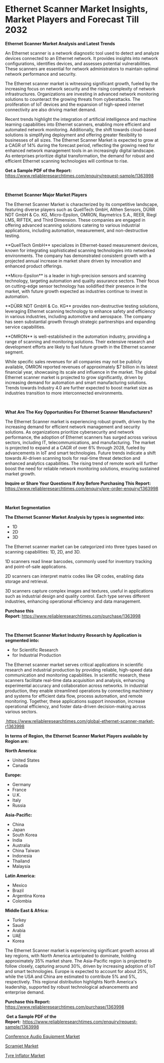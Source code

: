 <p><h1>Ethernet Scanner Market Insights, Market Players and Forecast Till 2032</h1></p><p><strong>Ethernet Scanner Market Analysis and Latest Trends</strong></p>
<p><p>An Ethernet scanner is a network diagnostic tool used to detect and analyze devices connected to an Ethernet network. It provides insights into network configurations, identifies devices, and assesses potential vulnerabilities. These scanners are essential for network administrators to maintain optimal network performance and security.</p><p>The Ethernet scanner market is witnessing significant growth, fueled by the increasing focus on network security and the rising complexity of network infrastructures. Organizations are investing in advanced network monitoring solutions to counteract the growing threats from cyberattacks. The proliferation of IoT devices and the expansion of high-speed internet connectivity are also driving market demand.</p><p>Recent trends highlight the integration of artificial intelligence and machine learning capabilities into Ethernet scanners, enabling more efficient and automated network monitoring. Additionally, the shift towards cloud-based solutions is simplifying deployment and offering greater flexibility to businesses of all sizes. The Ethernet Scanner Market is expected to grow at a CAGR of 14% during the forecast period, reflecting the growing need for enhanced network management tools in an increasingly digital landscape. As enterprises prioritize digital transformation, the demand for robust and efficient Ethernet scanning technologies will continue to rise.</p></p>
<p><strong>Get a Sample PDF of the Report:&nbsp;</strong> <a href="https://www.reliableresearchtimes.com/enquiry/request-sample/1363998?utm_campaign=2204&utm_medium=2&utm_source=Github&utm_content=ia&utm_term=10042025&utm_id=ethernet-scanner">https://www.reliableresearchtimes.com/enquiry/request-sample/1363998</a></p>
<p>&nbsp;</p>
<p><strong>Ethernet Scanner Major Market Players</strong></p>
<p><p>The Ethernet Scanner Market is characterized by its competitive landscape, featuring diverse players such as QuellTech GmbH, Althen Sensors, DÜRR NDT GmbH & Co. KG, Micro-Epsilon, OMRON, Raymetrics S.A., REER, Riegl LMS, RIFTEK, and Third Dimension. These companies are engaged in offering advanced scanning solutions catering to various industrial applications, including automation, measurement, and non-destructive testing.</p><p>**QuellTech GmbH** specializes in Ethernet-based measurement devices, known for integrating sophisticated scanning technologies into networked environments. The company has demonstrated consistent growth with a projected annual increase in market share driven by innovation and enhanced product offerings.</p><p>**Micro-Epsilon** is a leader in high-precision sensors and scanning technology, targeting automation and quality assurance sectors. Their focus on cutting-edge sensor technology has solidified their presence in the market, with future growth expected as industries continue to invest in automation.</p><p>**DÜRR NDT GmbH & Co. KG** provides non-destructive testing solutions, leveraging Ethernet scanning technology to enhance safety and efficiency in various industries, including automotive and aerospace. The company has seen substantial growth through strategic partnerships and expanding service capabilities.</p><p>**OMRON** is well-established in the automation industry, providing a range of scanning and monitoring solutions. Their extensive research and development efforts are likely to fuel future growth in the Ethernet scanner segment.</p><p>While specific sales revenues for all companies may not be publicly available, OMRON reported revenues of approximately $7 billion in its latest financial year, showcasing its scale and influence in the market. The global Ethernet scanner market is projected to grow significantly, driven by increasing demand for automation and smart manufacturing solutions. Trends towards Industry 4.0 are further expected to boost market size as industries transition to more interconnected environments.</p></p>
<p>&nbsp;</p>
<p><strong>What Are The Key Opportunities For Ethernet Scanner Manufacturers?</strong></p>
<p><p>The Ethernet Scanner market is experiencing robust growth, driven by the increasing demand for efficient network management and security solutions. As organizations prioritize cybersecurity and network performance, the adoption of Ethernet scanners has surged across various sectors, including IT, telecommunications, and manufacturing. The market is projected to expand at a CAGR of over 6% through 2028, fueled by advancements in IoT and smart technologies. Future trends indicate a shift towards AI-driven scanning tools for real-time threat detection and enhanced analytics capabilities. The rising trend of remote work will further boost the need for reliable network monitoring solutions, ensuring sustained market growth.</p></p>
<p><strong>Inquire or Share Your Questions If Any Before Purchasing This Report:</strong> <a href="https://www.reliableresearchtimes.com/enquiry/pre-order-enquiry/1363998?utm_campaign=2204&utm_medium=2&utm_source=Github&utm_content=ia&utm_term=10042025&utm_id=ethernet-scanner">https://www.reliableresearchtimes.com/enquiry/pre-order-enquiry/1363998</a></p>
<p>&nbsp;</p>
<p><strong>Market Segmentation</strong></p>
<p><strong>The Ethernet Scanner Market Analysis by types is segmented into:</strong></p>
<p><ul><li>1D</li><li>2D</li><li>3D</li></ul></p>
<p><p>The Ethernet scanner market can be categorized into three types based on scanning capabilities: 1D, 2D, and 3D. </p><p>1D scanners read linear barcodes, commonly used for inventory tracking and point-of-sale applications. </p><p>2D scanners can interpret matrix codes like QR codes, enabling data storage and retrieval. </p><p>3D scanners capture complex images and textures, useful in applications such as industrial design and quality control. Each type serves different industries, enhancing operational efficiency and data management.</p></p>
<p><strong>Purchase this Report:&nbsp;</strong><a href="https://www.reliableresearchtimes.com/purchase/1363998?utm_campaign=2204&utm_medium=2&utm_source=Github&utm_content=ia&utm_term=10042025&utm_id=ethernet-scanner">https://www.reliableresearchtimes.com/purchase/1363998</a></p>
<p>&nbsp;</p>
<p><strong>The Ethernet Scanner Market Industry Research by Application is segmented into:</strong></p>
<p><ul><li>for Scientific Research</li><li>for Industrial Production</li></ul></p>
<p><p>The Ethernet scanner market serves critical applications in scientific research and industrial production by providing reliable, high-speed data communication and monitoring capabilities. In scientific research, these scanners facilitate real-time data acquisition and analysis, enhancing experimental accuracy and collaboration across networks. In industrial production, they enable streamlined operations by connecting machinery and systems for efficient data flow, process automation, and remote monitoring. Together, these applications support innovation, increase operational efficiency, and foster data-driven decision-making across various sectors.</p></p>
<p><a href="https://www.reliableresearchtimes.com/global-ethernet-scanner-market-r1363998?utm_campaign=2204&utm_medium=2&utm_source=Github&utm_content=ia&utm_term=10042025&utm_id=ethernet-scanner">&nbsp;https://www.reliableresearchtimes.com/global-ethernet-scanner-market-r1363998</a></p>
<p><strong>In terms of Region, the Ethernet Scanner Market Players available by Region are:</strong></p>
<p>
    <p> <strong> North America: </strong>
        <ul>
            <li>United States</li>
            <li>Canada</li>
        </ul>
        </p> 
    <p> <strong> Europe: </strong>
        <ul>
            <li>Germany</li>
            <li>France</li>
            <li>U.K.</li>
            <li>Italy</li>
            <li>Russia</li>
        </ul>
        </p> 
    <p> <strong> Asia-Pacific: </strong>
        <ul>
            <li>China</li>
            <li>Japan</li>
            <li>South Korea</li>
            <li>India</li>
            <li>Australia</li>
            <li>China Taiwan</li>
            <li>Indonesia</li>
            <li>Thailand</li>
            <li>Malaysia</li>
        </ul>
        </p> 
    <p> <strong> Latin America: </strong>
        <ul>
            <li>Mexico</li>
            <li>Brazil</li>
            <li>Argentina Korea</li>
            <li>Colombia</li>
        </ul>
        </p> 
    <p> <strong> Middle East & Africa: </strong>
        <ul>
            <li>Turkey</li>
            <li>Saudi</li>
            <li>Arabia</li>
            <li>UAE</li>
            <li>Korea</li>
        </ul>
    </p>
    </p>
<p><p>The Ethernet Scanner market is experiencing significant growth across all key regions, with North America anticipated to dominate, holding approximately 35% market share. The Asia-Pacific region is projected to follow closely, capturing around 30%, driven by increasing adoption of IoT and smart technologies. Europe is expected to account for about 25%, while the USA and China are estimated to contribute 5% and 5%, respectively. This regional distribution highlights North America's leadership, supported by robust technological advancements and enterprise demand.</p></p>
<p><strong>Purchase this Report: </strong><a href="https://www.reliableresearchtimes.com/purchase/1363998?utm_campaign=2204&utm_medium=2&utm_source=Github&utm_content=ia&utm_term=10042025&utm_id=ethernet-scanner">https://www.reliableresearchtimes.com/purchase/1363998</a></p>
<p>&nbsp;<strong>Get a Sample PDF of the Report:&nbsp;&nbsp;</strong><a href="https://www.reliableresearchtimes.com/enquiry/request-sample/1363998?utm_campaign=2204&utm_medium=2&utm_source=Github&utm_content=ia&utm_term=10042025&utm_id=ethernet-scanner">https://www.reliableresearchtimes.com/enquiry/request-sample/1363998</a></p>
<p><strong></strong></p>
<p><p><a href="https://github.com/sirayedantte/Market-Research-Report-List-1/blob/main/conference-audio-equipment-market.md?utm_campaign=2204&utm_medium=2&utm_source=Github&utm_content=ia&utm_term=10042025&utm_id=ethernet-scanner">Conference Audio Equipment Market</a></p><p><a href="https://github.com/biyajausenik/Market-Research-Report-List-1/blob/main/scramjet-market.md?utm_campaign=2204&utm_medium=2&utm_source=Github&utm_content=ia&utm_term=10042025&utm_id=ethernet-scanner">Scramjet Market</a></p><p><a href="https://github.com/momossidram/Market-Research-Report-List-1/blob/main/tyre-inflator-market.md?utm_campaign=2204&utm_medium=2&utm_source=Github&utm_content=ia&utm_term=10042025&utm_id=ethernet-scanner">Tyre Inflator Market</a></p></p>